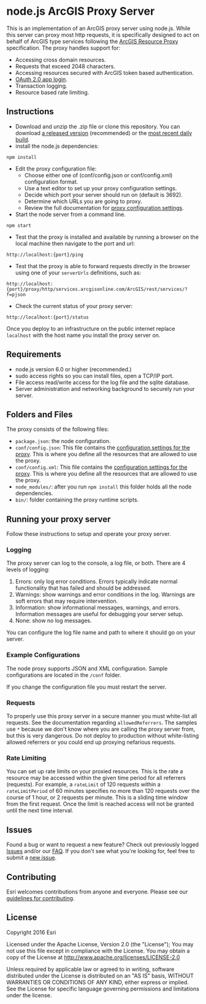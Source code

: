 # node.js ArcGIS Proxy Server
This is an implementation of an ArcGIS proxy server using node.js. While this server can proxy most http requests, it is specifically designed to act on behalf of ArcGIS type services following the [ArcGIS Resource Proxy](https://github.com/Esri/resource-proxy/) specification. The proxy handles support for:

* Accessing cross domain resources.
* Requests that exceed 2048 characters.
* Accessing resources secured with ArcGIS token based authentication.
* [OAuth 2.0 app login](https://developers.arcgis.com/en/authentication).
* Transaction logging.
* Resource based rate limiting.

## Instructions

* Download and unzip the .zip file or clone this repository. You can download [a released version](https://github.com/Esri/resource-proxy/releases) (recommended) or the [most recent daily build](https://github.com/Esri/resource-proxy/archive/master.zip).
* install the node.js dependencies:

```
npm install
```

* Edit the proxy configuration file:
  * Choose either one of (conf/config.json or conf/config.xml) configuration format.
  * Use a text editor to set up your proxy configuration settings.
  * Decide which port your server should run on (default is 3692).
  * Determine which URLs you are going to proxy.
  * Review the full documentation for [proxy configuration settings](https://github.com/Esri/resource-proxy/#proxy-configuration-settings).
* Start the node server from a command line.

```
npm start
```

* Test that the proxy is installed and available by running a browser on the local machine then navigate to the port and url:

```
http://localhost:{port}/ping
```

* Test that the proxy is able to forward requests directly in the browser using one of your `serverUrls` definitions, such as:

```
http://localhost:{port}/proxy/http/services.arcgisonline.com/ArcGIS/rest/services/?f=pjson
```

* Check the current status of your proxy server:

```
http://localhost:{port}/status
```

Once you deploy to an infrastructure on the public internet replace `localhost` with the host name you install the proxy server on.

## Requirements

* node.js version 6.0 or higher (recommended.)
* sudo access rights so you can install files, open a TCP/IP port.
* File access read/write access for the log file and the sqlite database.
* Server administration and networking background to securely run your server.

## Folders and Files

The proxy consists of the following files:
* `package.json`: the node configuration.
* `conf/config.json`: This file contains the [configuration settings for the proxy](https://github.com/Esri/resource-proxy/#proxy-configuration-settings). This is where you define all the resources that are allowed to use the proxy.
* `conf/config.xml`: This file contains the [configuration settings for the proxy](https://github.com/Esri/resource-proxy/#proxy-configuration-settings). This is where you define all the resources that are allowed to use the proxy.
* `node_modules/`: after you run `npm install` this folder holds all the node dependencies.
* `bin/`: folder containing the proxy runtime scripts.

## Running your proxy server

Follow these instructions to setup and operate your proxy server.

### Logging

The proxy server can log to the console, a log file, or both. There are 4 levels of logging:

  1. Errors: only log error conditions. Errors typically indicate normal functionality that has failed and should be addressed.
  2. Warnings: show warnings and error conditions in the log. Warnings are soft errors that may require intervention.
  3. Information: show informational messages, warnings, and errors. Information messages are useful for debugging your server setup.
  4. None: show no log messages.

You can configure the log file name and path to where it should go on your server.

### Example Configurations

The node proxy supports JSON and XML configuration. Sample configurations are located in the `/conf` folder.

If you change the configuration file you must restart the server.

### Requests

To properly use this proxy server in a secure manner you must white-list all requests. See the documentation regarding `allowedReferrers`. The
samples use `*` because we don't know where you are calling the proxy server from, but this is very dangerous. Do not deploy to production without
white-listing allowed referrers or you could end up proxying nefarious requests.

### Rate Limiting

You can set up rate limits on your proxied resources. This is the rate a resource may be accessed within the given time period for all referrers (requests).
For example, a `rateLimit` of 120 requests within a `rateLimitPeriod` of 60 minutes specifies no more than 120 requests over the course of 1 hour, or 2 requests per minute.
This is a sliding time window from the first request. Once the limit is reached access will not be granted until the next time interval.

## Issues

Found a bug or want to request a new feature? Check out previously logged [Issues](https://github.com/Esri/resource-proxy/issues) and/or our [FAQ](https://github.com/Esri/resource-proxy/blob/master/FAQ.md).  If you don't see what you're looking for, feel free to submit a [new issue](https://github.com/Esri/resource-proxy/issues/new).

## Contributing

Esri welcomes contributions from anyone and everyone. Please see our [guidelines for contributing](https://github.com/esri/contributing).

## License

Copyright 2016 Esri

Licensed under the Apache License, Version 2.0 (the "License");
You may not use this file except in compliance with the License.
You may obtain a copy of the License at
http://www.apache.org/licenses/LICENSE-2.0

Unless required by applicable law or agreed to in writing, software distributed under the License is distributed on an "AS IS" basis, WITHOUT WARRANTIES OR CONDITIONS OF ANY KIND, either express or implied. See the License for specific language governing permissions and limitations under the license.
